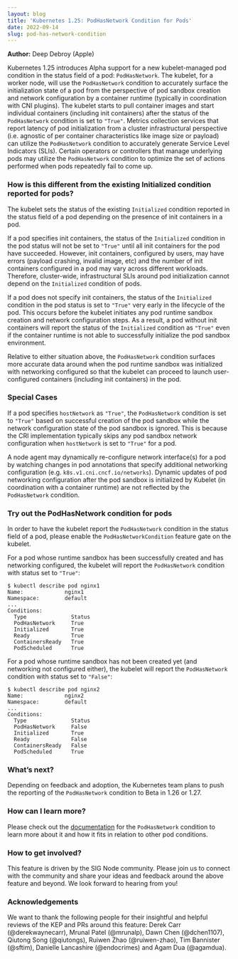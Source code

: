 ```yaml
---
layout: blog
title: 'Kubernetes 1.25: PodHasNetwork Condition for Pods'
date: 2022-09-14
slug: pod-has-network-condition
---
```


**Author:**
Deep Debroy (Apple)

Kubernetes 1.25 introduces Alpha support for a new kubelet-managed pod condition
in the status field of a pod: `PodHasNetwork`. The kubelet, for a worker node,
will use the `PodHasNetwork` condition to accurately surface the initialization
state of a pod from the perspective of pod sandbox creation and network
configuration by a container runtime (typically in coordination with CNI
plugins). The kubelet starts to pull container images and start individual
containers (including init containers) after the status of the `PodHasNetwork`
condition is set to `"True"`. Metrics collection services that report latency of
pod initialization from a cluster infrastructural perspective (i.e. agnostic of
per container characteristics like image size or payload) can utilize the
`PodHasNetwork` condition to accurately generate Service Level Indicators
(SLIs). Certain operators or controllers that manage underlying pods may utilize
the `PodHasNetwork` condition to optimize the set of actions performed when pods
repeatedly fail to come up.

### How is this different from the existing Initialized condition reported for pods?

The kubelet sets the status of the existing `Initialized` condition reported in
the status field of a pod depending on the presence of init containers in a pod.

If a pod specifies init containers, the status of the `Initialized` condition in
the pod status will not be set to `"True"` until all init containers for the pod
have succeeded. However, init containers, configured by users, may have errors
(payload crashing, invalid image, etc) and the number of init containers
configured in a pod may vary across different workloads. Therefore,
cluster-wide, infrastructural SLIs around pod initialization cannot depend on
the `Initialized` condition of pods.

If a pod does not specify init containers, the status of the `Initialized`
condition in the pod status is set to `"True"` very early in the lifecycle of
the pod. This occurs before the kubelet initiates any pod runtime sandbox
creation and network configuration steps. As a result, a pod without init
containers will report the status of the `Initialized` condition as `"True"`
even if the container runtime is not able to successfully initialize the pod
sandbox environment.

Relative to either situation above, the `PodHasNetwork` condition surfaces more
accurate data around when the pod runtime sandbox was initialized with
networking configured so that the kubelet can proceed to launch user-configured
containers (including init containers) in the pod.

### Special Cases

If a pod specifies `hostNetwork` as `"True"`, the `PodHasNetwork` condition is
set to `"True"` based on successful creation of the pod sandbox while the
network configuration state of the pod sandbox is ignored. This is because the
CRI implementation typically skips any pod sandbox network configuration when
`hostNetwork` is set to `"True"` for a pod.

A node agent may dynamically re-configure network interface(s) for a pod by
watching changes in pod annotations that specify additional networking
configuration (e.g. `k8s.v1.cni.cncf.io/networks`). Dynamic updates of pod
networking configuration after the pod sandbox is initialized by Kubelet (in
coordination with a container runtime) are not reflected by the `PodHasNetwork`
condition.

### Try out the PodHasNetwork condition for pods

In order to have the kubelet report the `PodHasNetwork` condition in the status
field of a pod, please enable the `PodHasNetworkCondition` feature gate on the
kubelet.

For a pod whose runtime sandbox has been successfully created and has networking
configured, the kubelet will report the `PodHasNetwork` condition with status set to `"True"`:

```
$ kubectl describe pod nginx1
Name:             nginx1
Namespace:        default
...
Conditions:
  Type              Status
  PodHasNetwork     True
  Initialized       True
  Ready             True
  ContainersReady   True
  PodScheduled      True
```

For a pod whose runtime sandbox has not been created yet (and networking not
configured either), the kubelet will report the `PodHasNetwork` condition with
status set to `"False"`:

```
$ kubectl describe pod nginx2
Name:             nginx2
Namespace:        default
...
Conditions:
  Type              Status
  PodHasNetwork     False
  Initialized       True
  Ready             False
  ContainersReady   False
  PodScheduled      True
```

### What’s next?

Depending on feedback and adoption, the Kubernetes team plans to push the
reporting of the `PodHasNetwork` condition to Beta in 1.26 or 1.27.

### How can I learn more?

Please check out the
[documentation](/docs/concepts/workloads/pods/pod-lifecycle/) for the
`PodHasNetwork` condition to learn more about it and how it fits in relation to
other pod conditions.

### How to get involved?

This feature is driven by the SIG Node community. Please join us to connect with
the community and share your ideas and feedback around the above feature and
beyond. We look forward to hearing from you!

### Acknowledgements

We want to thank the following people for their insightful and helpful reviews
of the KEP and PRs around this feature: Derek Carr (@derekwaynecarr), Mrunal
Patel (@mrunalp), Dawn Chen (@dchen1107), Qiutong Song (@qiutongs), Ruiwen Zhao
(@ruiwen-zhao), Tim Bannister (@sftim), Danielle Lancashire (@endocrimes) and
Agam Dua (@agamdua).
